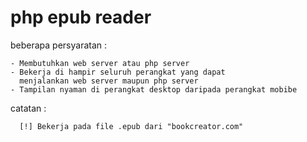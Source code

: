 # php epub reader

beberapa persyaratan :
```
- Membutuhkan web server atau php server
- Bekerja di hampir seluruh perangkat yang dapat
  menjalankan web server maupun php server
- Tampilan nyaman di perangkat desktop daripada perangkat mobibe
```

catatan :
```
  [!] Bekerja pada file .epub dari "bookcreator.com"
```
